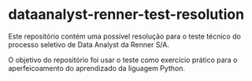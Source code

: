 # dataanalyst-renner-test-resolution

Este repositório contém uma possível resolução para o teste técnico do processo seletivo de Data Analyst da Renner S/A.

O objetivo do repositório foi usar o teste como exercício prático para o aperfeicoamento do aprendizado da liguagem Python.

